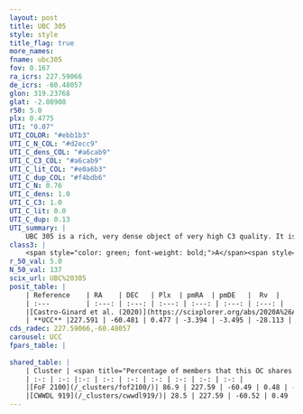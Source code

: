 ```yaml
---
layout: post
title: UBC 305
style: style
title_flag: true
more_names: 
fname: ubc305
fov: 0.167
ra_icrs: 227.59066
de_icrs: -60.48057
glon: 319.23768
glat: -2.08908
r50: 5.0
plx: 0.4775
UTI: "0.07"
UTI_COLOR: "#ebb1b3"
UTI_C_N_COL: "#d2ecc9"
UTI_C_dens_COL: "#a6cab9"
UTI_C_C3_COL: "#a6cab9"
UTI_C_lit_COL: "#e0a6b3"
UTI_C_dup_COL: "#f4bdb6"
UTI_C_N: 0.76
UTI_C_dens: 1.0
UTI_C_C3: 1.0
UTI_C_lit: 0.0
UTI_C_dup: 0.13
UTI_summary: |
    UBC 305 is a rich, very dense object of very high C3 quality. It is rarely studied in the literature.<br><br><span style="color: #99180f; font-weight: bold;">Warning: </span>This is likely a duplicate object, which shares a large percentage of members with at least one previously reported entry.
class3: |
    <span style="color: green; font-weight: bold;">A</span><span style="color: green; font-weight: bold;">A</span>
r_50_val: 5.0
N_50_val: 137
scix_url: UBC%20305
posit_table: |
    | Reference    | RA    | DEC   | Plx  | pmRA  | pmDE   |  Rv  |
    | :---         | :---: | :---: | :---: | :---: | :---: | :---: |
    |[Castro-Ginard et al. (2020)](https://scixplorer.org/abs/2020A%26A...635A..45C) | 227.589 | -60.489 | 0.452 | -3.38 | -3.485 | -- |
    | **UCC** |227.591 | -60.481 | 0.477 | -3.394 | -3.495 | -28.113 | 
cds_radec: 227.59066,-60.48057
carousel: UCC
fpars_table: |
    
shared_table: |
    | Cluster | <span title="Percentage of members that this OC shares with the ones listed">%</span>   | RA   | DEC   | Plx   | pmRA  | pmDE  | Rv | UTI |
    | :-: | :-: |:-: | :-: | :-: | :-: | :-: | :-: | :-: |
    |[FoF 2100](/_clusters/fof2100/)| 86.9 | 227.59 | -60.49 | 0.48 | -3.4 | -3.5 | -28.11 |0.7 |
    |[CWWDL 919](/_clusters/cwwdl919/)| 28.5 | 227.59 | -60.52 | 0.49 | -3.45 | -3.52 | -28.11 |0.02 |
---
```

